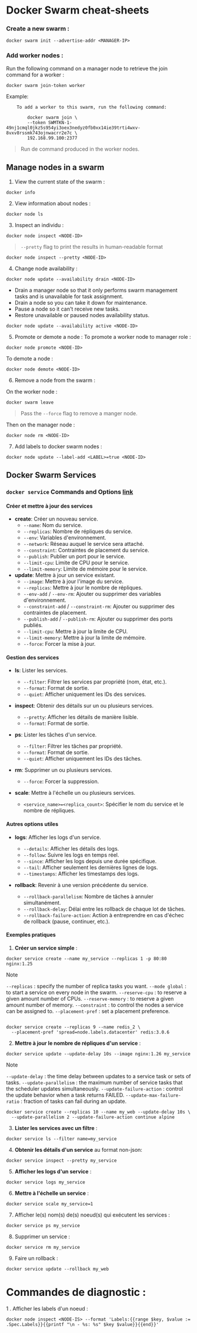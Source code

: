 # Docker Swarm cheat-sheets

### Create a new swarm :
```shell
docker swarm init --advertise-addr <MANAGER-IP>
```
### Add worker nodes :

Run the following command on a manager node to retrieve the join command for a worker :
```shell
docker swarm join-token worker
```

Example:
```
    To add a worker to this swarm, run the following command:
    
        docker swarm join \
        --token SWMTKN-1-49nj1cmql0jkz5s954yi3oex3nedyz0fb0xx14ie39trti4wxv-8vxv8rssmk743ojnwacrr2e7c \
        192.168.99.100:2377
```

> Run de command produced in the worker nodes.
## Manage nodes in a swarm

1. View the current state of the swarm :
```shell
docker info
```

2. View information about nodes :
```shell
docker node ls
```

3. Inspect an individu :
```shell
docker node inspect <NODE-ID>
```

> `--pretty` flag to print the results in human-readable format

```shell
docker node inspect --pretty <NODE-ID>
```
4. Change node availability :

```shell
docker node update --availability drain <NODE-ID>
```
- Drain a manager node so that it only performs swarm management tasks and is unavailable for task assignment.
- Drain a node so you can take it down for maintenance.
- Pause a node so it can't receive new tasks.
- Restore unavailable or paused nodes availability status.

```shell
docker node update --availability active <NODE-ID>
```

5. Promote or demote a node :
To promote a worker node to manager role : 
```shell
docker node promote <NODE-ID>
```

To demote a node :
```shell
docker node demote <NODE-ID>
```

6. Remove a node from the swarm :

On the worker node :
```shell
docker swarm leave
```

> Pass the `--force` flag to remove a manger node.

Then on the manager node :
```shell
docker node rm <NODE-ID>
```

7. Add labels to docker swarm nodes :
```shell
docker node update --label-add <LABEL>=true <NODE-ID>
```

## Docker Swarm Services
### `docker service` Commands and Options [link](https://docs.docker.com/reference/cli/docker/service/create/)

#### Créer et mettre à jour des services

- **create**: Créer un nouveau service.
    - `--name`: Nom du service.
    - `--replicas`: Nombre de répliques du service.
    - `--env`: Variables d'environnement.
    - `--network`: Réseau auquel le service sera attaché.
    - `--constraint`: Contraintes de placement du service.
    - `--publish`: Publier un port pour le service.
    - `--limit-cpu`: Limite de CPU pour le service.
    - `--limit-memory`: Limite de mémoire pour le service.
- **update**: Mettre à jour un service existant.
    - `--image`: Mettre à jour l'image du service.
    - `--replicas`: Mettre à jour le nombre de répliques.
    - `--env-add` / `--env-rm`: Ajouter ou supprimer des variables d'environnement.
    - `--constraint-add` / `--constraint-rm`: Ajouter ou supprimer des contraintes de placement.
    - `--publish-add` / `--publish-rm`: Ajouter ou supprimer des ports publiés.
    - `--limit-cpu`: Mettre à jour la limite de CPU.
    - `--limit-memory`: Mettre à jour la limite de mémoire.
    - `--force`: Forcer la mise à jour.

#### Gestion des services

- **ls**: Lister les services.
    
    - `--filter`: Filtrer les services par propriété (nom, état, etc.).
    - `--format`: Format de sortie.
    - `--quiet`: Afficher uniquement les IDs des services.
- **inspect**: Obtenir des détails sur un ou plusieurs services.
    
    - `--pretty`: Afficher les détails de manière lisible.
    - `--format`: Format de sortie.
- **ps**: Lister les tâches d'un service.

	- `--filter`: Filtrer les tâches par propriété.
    - `--format`: Format de sortie.
    - `--quiet`: Afficher uniquement les IDs des tâches.
- **rm**: Supprimer un ou plusieurs services.
    
    - `--force`: Forcer la suppression.
- **scale**: Mettre à l'échelle un ou plusieurs services.
    
    - `<service_name>=<replica_count>`: Spécifier le nom du service et le nombre de répliques.

#### Autres options utiles

- **logs**: Afficher les logs d'un service.
    
    - `--details`: Afficher les détails des logs.
    - `--follow`: Suivre les logs en temps réel.
    - `--since`: Afficher les logs depuis une durée spécifique.
    - `--tail`: Afficher seulement les dernières lignes de logs.
    - `--timestamps`: Afficher les timestamps des logs.
- **rollback**: Revenir à une version précédente du service.
    
    - `--rollback-parallelism`: Nombre de tâches à annuler simultanément.
    - `--rollback-delay`: Délai entre les rollback de chaque lot de tâches.
    - `--rollback-failure-action`: Action à entreprendre en cas d'échec de rollback (pause, continuer, etc.).

#### Exemples pratiques

1. **Créer un service simple** :
```shell
docker service create --name my_service --replicas 1 -p 80:80 nginx:1.25
```

> [!NOTE]
> `--replicas` : specify the number of replica tasks you want.
> `--mode global` : to start a service  on every node in the swarm.
> `--reserve-cpu` : to reserve a given amount number of CPUs.
> `--reserve-memory` : to reserve a given amount number of memory.
> `--constraint` : to control the nodes a service can be assigned to.
> `--placement-pref` : set a placement preference.
> 

```shell

docker service create --replicas 9 --name redis_2 \
  --placement-pref 'spread=node.labels.datacenter' redis:3.0.6
```

2. **Mettre à jour le nombre de répliques d'un service** :
```shell
docker service update --update-delay 10s --image nginx:1.26 my_service
```

> [!NOTE]
> `--update-delay` : the time delay between updates to a service task or sets of tasks.
> `--update-parallelism` : the maximum number of service tasks that the scheduler updates simultaneously.
> `--update-failure-action` : control the update behavior when a task returns FAILED.
> `--update-max-failure-ratio` : fraction of tasks can fail during an update.

```shell
docker service create --replicas 10 --name my_web --update-delay 10s \
  --update-parallelism 2 --update-failure-action continue alpine
```

3. **Lister les services avec un filtre** :

```shell
docker service ls --filter name=my_service
```

4. **Obtenir les détails d'un service** au format non-json:

```shell
docker service inspect --pretty my_service
```
  
5. **Afficher les logs d'un service** :

```shell
docker service logs my_service
```

6. **Mettre à l'échelle un service** :
```shell
docker service scale my_service=1
```

7. Afficher le(s) nom(s) de(s) noeud(s) qui exécutent les services : 
```shell
docker service ps my_service
```

8. Supprimer un service :
```shell
docker service rm my_service
```

9. Faire un rollback :
```shell
docker service update --rollback my_web
```

# Commandes de diagnostic :

1 . Afficher les labels d'un noeud :

```shell
docker node inspect <NODE-IS> --format 'Labels:{{range $key, $value := .Spec.Labels}}{{printf "\n - %s: %s" $key $value}}{{end}}'

```

